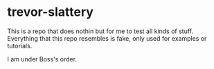 # trevor-slattery

This is a repo that does nothin but for me to test all kinds of stuff.
Everything that this repo resembles is fake, only used for examples or tutorials.

I am under Boss's order.
